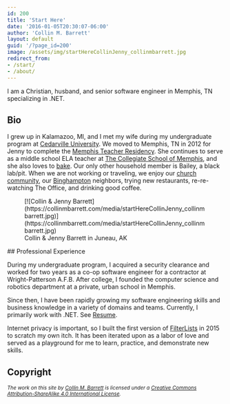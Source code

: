 ```yaml
---
id: 200
title: 'Start Here'
date: '2016-01-05T20:30:07-06:00'
author: 'Collin M. Barrett'
layout: default
guid: '/?page_id=200'
image: /assets/img/startHereCollinJenny_collinmbarrett.jpg
redirect_from:
- /start/
- /about/
---
```


I am a Christian, husband, and senior software engineer in Memphis, TN specializing in .NET.

## Bio

I grew up in Kalamazoo, MI, and I met my wife during my undergraduate program at [Cedarville
University](https://www.cedarville.edu/). We moved to Memphis, TN in 2012 for Jenny to complete the [Memphis Teacher
Residency](https://memphistr.org/). She continues to serve as a middle school ELA teacher at [The Collegiate School of
Memphis](https://www.collegiatememphis.org/), and she also loves to [bake](https://jennythebaker.com/). Our only other
household member is Bailey, a black lab/pit. When we are not working or traveling, we enjoy our [church
community](https://christcity.org/), our [Binghampton](https://en.wikipedia.org/wiki/Binghampton,_Memphis,_Tennessee)
neighbors, trying new restaurants, re-re-watching The Office, and drinking good coffee.

<div class="wp-block-image">
    <figure class="aligncenter">[![Collin & Jenny
        Barrett](https://collinmbarrett.com/media/startHereCollinJenny_collinmbarrett.jpg)](https://collinmbarrett.com/media/startHereCollinJenny_collinmbarrett.jpg)
        <figcaption class="wp-element-caption">Collin &amp; Jenny Barrett in Juneau, AK</figcaption>
    </figure>
</div>## Professional Experience

During my undergraduate program, I acquired a security clearance and worked for two years as a co-op software engineer
for a contractor at Wright-Patterson A.F.B. After college, I founded the computer science and robotics department at a
private, urban school in Memphis.

Since then, I have been rapidly growing my software engineering skills and business knowledge in a variety of domains
and teams. Currently, I primarily work with .NET. See [Resume](https://collinmbarrett.com/resume/).

Internet privacy is important, so I built the first version of
[FilterLists](https://collinmbarrett.com/resume/projects/#filterlists) in 2015 to scratch my own itch. It has been
iterated upon as a labor of love and served as a playground for me to learn, practice, and demonstrate new skills.

## Copyright

<small>*The work on this site by [Collin M. Barrett](https://collinmbarrett.com) is licensed under a [Creative Commons
    Attribution-ShareAlike 4.0 International License](https://creativecommons.org/licenses/by-sa/4.0/).*</small>